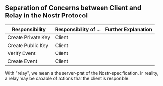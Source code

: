 ## Separation of Concerns between Client and Relay in the Nostr Protocol
| Responsibility    | Responsibility of ... | Further Explanation
| -------- | ------- | -------
| Create Private Key  | Client    |
| Create Public Key | Client     |
| Verify Event    | Client    |
| Create Event    | Client    |

With "relay", we mean a the server-prat of the Nostr-specification. In reality, a relay may be capable of actions that the client is responible.